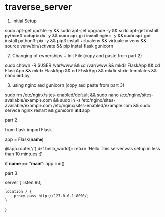 # traverse_server

1. Initial Setup

sudo apt-get update -y && sudo apt-get upgrade -y && sudo apt-get install python3-setuptools -y && sudo apt-get install nginx -y && sudo apt-get install python3-pip -y && pip3 install virtualenv && virtualenv venv && source venv/bin/activate && pip install flask gunicorn

2. Changing of ownerships + Init File (copy and paste from part 2)

sudo chown -R $USER /var/www && cd /var/www && mkdir FlaskApp && cd FlaskApp && mkdir FlaskApp && cd FlaskApp && mkdir static templates && nano __init__.py

3. using nginx and gunicorn (copy and paste from part 3)

sudo rm /etc/nginx/sites-enabled/default && sudo nano /etc/nginx/sites-available/example.com && sudo ln -s /etc/nginx/sites-available/example.com /etc/nginx/sites-enabled/example.com && sudo service nginx restart && gunicorn __init__:app


part 2


from flask import Flask


app = Flask(__name__)

@app.route('/')
def hello_world():
        return 'Hello This server was setup in less than 10 mintues :)'

if __name__ == "__main__":
        app.run()

part 3

server {
	listen 80;

	location / {
		proxy_pass http://127.0.0.1:8000/;
	}
}

